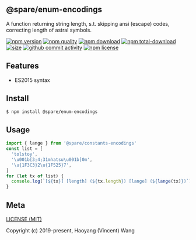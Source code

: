 ## @spare/enum-encodings
A function returning string length,
s.t. 
    skipping ansi (escape) codes,
    correcting length of astral symbols.

[![npm version][npm-image]][npm-url]
[![npm quality][quality-image]][quality-url]
[![npm download][download-image]][npm-url]
[![npm total-download][total-download-image]][npm-url]
[![size][size]][size-url]
[![github commit activity][commit-image]][github-url]
[![npm license][license-image]][npm-url]

## Features

- ES2015 syntax

## Install
```console
$ npm install @spare/enum-encodings
```

## Usage
```js
import { lange } from '@spare/constants-encodings'
const list = [
  'tolstoy',
  '\u001b[3;4;31mhatsu\u001b[0m',
  '\u{1F3C3}2\u{1F525}7',
]
for (let tx of list) {
  console.log(`[${tx}] [length] (${tx.length}) [lange] (${lange(tx)})`)
}
```

## Meta
[LICENSE (MIT)](/LICENSE)

Copyright (c) 2019-present, Haoyang (Vincent) Wang

[//]: <> (Shields)
[npm-image]: https://img.shields.io/npm/v/@spare/enum-encodings.svg?style=flat-square
[quality-image]: http://npm.packagequality.com/shield/@spare/enum-encodings.svg?style=flat-square
[download-image]: https://img.shields.io/npm/dm/@spare/enum-encodings.svg?style=flat-square
[total-download-image]:https://img.shields.io/npm/dt/@spare/enum-encodings.svg?style=flat-square
[license-image]: https://img.shields.io/npm/l/@spare/enum-encodings.svg?style=flat-square
[commit-image]: https://img.shields.io/github/commit-activity/y/hoyeungw/spare/enum-encodings?style=flat-square
[size]: https://flat.badgen.net/packagephobia/install/@spare/enum-encodings

[//]: <> (Link)
[npm-url]: https://npmjs.org/package/@spare/enum-encodings
[quality-url]: http://packagequality.com/#?package=@spare/enum-encodings
[github-url]: https://github.com/hoyeungw/@spare/enum-encodings
[size-url]: https://packagephobia.now.sh/result?p=@spare/enum-encodings
